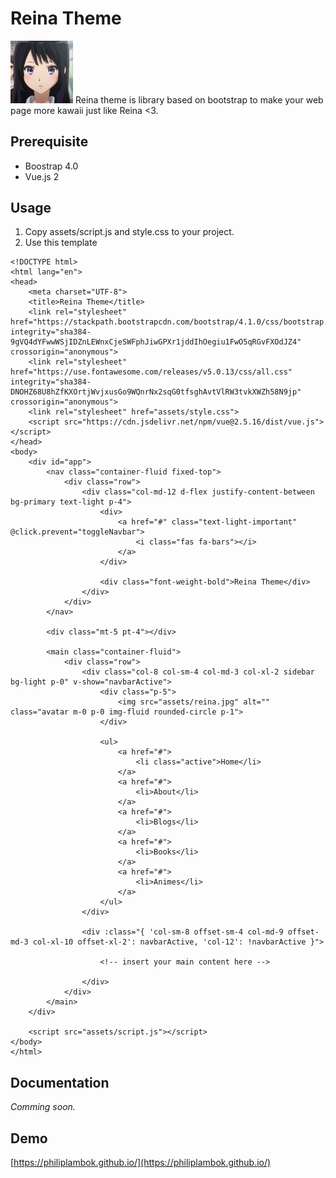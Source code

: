 # Reina Theme 
<img src="/assets/reina.jpg" alt="" width="100">
Reina theme is library based on bootstrap to make your web page more kawaii just like Reina <3. 

## Prerequisite
- Boostrap 4.0
- Vue.js 2

## Usage 
1. Copy assets/script.js and style.css to your project. 
2. Use this template

```
<!DOCTYPE html>
<html lang="en">
<head>
	<meta charset="UTF-8">
	<title>Reina Theme</title>
	<link rel="stylesheet" href="https://stackpath.bootstrapcdn.com/bootstrap/4.1.0/css/bootstrap.min.css" integrity="sha384-9gVQ4dYFwwWSjIDZnLEWnxCjeSWFphJiwGPXr1jddIhOegiu1FwO5qRGvFXOdJZ4" crossorigin="anonymous">
	<link rel="stylesheet" href="https://use.fontawesome.com/releases/v5.0.13/css/all.css" integrity="sha384-DNOHZ68U8hZfKXOrtjWvjxusGo9WQnrNx2sqG0tfsghAvtVlRW3tvkXWZh58N9jp" crossorigin="anonymous">
	<link rel="stylesheet" href="assets/style.css">
	<script src="https://cdn.jsdelivr.net/npm/vue@2.5.16/dist/vue.js"></script>
</head>
<body>
	<div id="app">
		<nav class="container-fluid fixed-top">
			<div class="row">
				<div class="col-md-12 d-flex justify-content-between bg-primary text-light p-4">
					<div>
						<a href="#" class="text-light-important" @click.prevent="toggleNavbar">
							<i class="fas fa-bars"></i>
						</a>
					</div>
					
					<div class="font-weight-bold">Reina Theme</div>
				</div>
			</div>
		</nav>

		<div class="mt-5 pt-4"></div>

		<main class="container-fluid">
			<div class="row">
				<div class="col-8 col-sm-4 col-md-3 col-xl-2 sidebar bg-light p-0" v-show="navbarActive">
					<div class="p-5">
						<img src="assets/reina.jpg" alt="" class="avatar m-0 p-0 img-fluid rounded-circle p-1">
					</div>

					<ul>
						<a href="#">
							<li class="active">Home</li>
						</a>
						<a href="#">
							<li>About</li>
						</a>
						<a href="#">
							<li>Blogs</li>
						</a>
						<a href="#">
							<li>Books</li>
						</a>
						<a href="#">
							<li>Animes</li>
						</a>
					</ul>
				</div>

				<div :class="{ 'col-sm-8 offset-sm-4 col-md-9 offset-md-3 col-xl-10 offset-xl-2': navbarActive, 'col-12': !navbarActive }">

					<!-- insert your main content here -->
				
				</div>
			</div>
		</main>
	</div>
	
	<script src="assets/script.js"></script>
</body>
</html>
``` 

## Documentation 
*Comming soon.* 

## Demo
[https://philiplambok.github.io/](https://philiplambok.github.io/)
